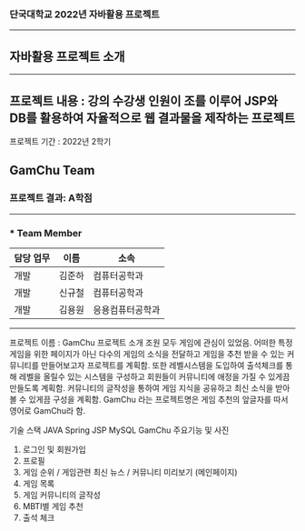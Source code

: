 ### 단국대학교 2022년 자바활용 프로젝트
-------------------------------
## 자바활용 프로젝트 소개
-------------------------------
프로젝트 내용 : 강의 수강생 인원이 조를 이루어 JSP와 DB를 활용하여 자율적으로 웹 결과물을 제작하는 프로젝트 
-------------------------------
프로젝트 기간 : 2022년 2학기

GamChu Team
-------------------------------
### 프로젝트 결과: A학점
-------------------------------
### * Team Member
담당 업무 | 이름 | 소속
---|---|---|
개발 | 김준하 | 컴퓨터공학과
개발 | 신규철 | 컴퓨터공학과
개발 | 김용원 | 응용컴퓨터공학과

-------------------------------
프로젝트 이름 : GamChu
프로젝트 소개
조원 모두 게임에 관심이 있었음. 어떠한 특정 게임을 위한 페이지가 아닌 다수의 게임의 소식을 전달하고 게임을 추천 받을 수 있는 커뮤니티를 만들어보고자 프로젝트를 계획함. 또한 레벨시스템을 도입하여 출석체크를 통해 레벨을 올릴수 있는 시스템을 구성하고 회원들이 커뮤니티에 애정을 가질 수 있게끔 만들도록 계획함. 커뮤니티의 글작성을 통하여 게임 지식을 공유하고 최신 소식을 받아볼 수 있게끔 구성을 계획함. GamChu 라는 프로젝트명은 게임 추천의 앞글자를 따서 영어로 GamChu라 함.

기술 스택
JAVA
Spring
JSP
MySQL
GamChu 주요기능 및 사진
1. 로그인 및 회원가입
2. 프로필
3. 게임 순위 / 게임관련 최신 뉴스 / 커뮤니티 미리보기 (메인페이지)
4. 게임 목록
5. 게임 커뮤니티의 글작성
6. MBTI별 게임 추천
7. 출석 체크

